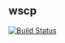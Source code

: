 wscp
---------

[![Build Status](https://travis-ci.org/corpix/wscp.svg?branch=master)](https://travis-ci.org/corpix/wscp)

